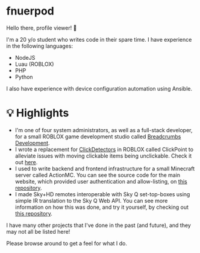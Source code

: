 # fnuerpod
Hello there, profile viewer! :wave:

I'm a 20 y/o student who writes code in their spare time. I have experience in the following languages:
- NodeJS
- Luau (ROBLOX)
- PHP
- Python

I also have experience with device configuration automation using Ansible.

# :bulb: Highlights
- I'm one of four system administrators, as well as a full-stack developer, for a small ROBLOX game development studio called [Breadcrumbs Development](https://github.com/bcrms).
- I wrote a replacement for [ClickDetectors](https://create.roblox.com/docs/reference/engine/classes/ClickDetector) in ROBLOX called ClickPoint to alleviate issues with moving clickable items being unclickable. Check it out [here](https://github.com/fnuerpod/ClickPoint).
- I used to write backend and frontend infrastructure for a small Minecraft server called ActionMC. You can see the source code for the main website, which provided user authentication and allow-listing, on [this repository](https://github.com/fnuerpod/actionmc-site-go).
- I made Sky+HD remotes interoperable with Sky Q set-top-boxes using simple IR translation to the Sky Q Web API. You can see more information on how this was done, and try it yourself, by checking out [this repository](https://github.com/fnuerpod/skyhd-remote-skyq).
  
I have many other projects that I've done in the past (and future), and they may not all be listed here! 

Please browse around to get a feel for what I do.
